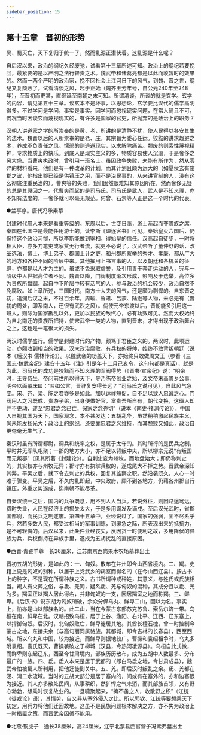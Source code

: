 ```yaml
---
sidebar_position: 15
---
```


## 第十五章　晋初的形势

吴、蜀灭亡，天下复归于统一了，然而乱源正潜伏着。这乱源是什么呢？

自后汉以来，政治的纲纪久经废弛，试看第十三章所述可知。政治上的纲纪若要挽回，最紧要的是以严明之法行督责之术。魏武帝和诸葛亮都是以此而收暂时的效果的。然而一两个严明的政治家，挽不回社会上江河日下的风气，到魏、晋之世，纲纪又复颓败了。试看清谈之风，起于正始（魏齐王芳年号，自公元240年至248年），至晋初而更甚，直绵延至南朝之末可知。所谓清谈，所谈的就是玄学。玄学的内容，请见第五十三章。谈玄本不是坏事，以思想论，玄学要比汉代的儒学高明得多。不过学问是学问，事实是事实。因学问而忽视现实问题，在常人尚且不可，何况当时因谈玄而蔑视现实的，有许多是国家的官吏，所抛弃的是政治上的职务？

汉朝人讲道家之学的所崇奉的是黄、老，所讲的是清静不扰，使人民得以各安其生的法术。魏晋以后的人所崇奉的是老、庄，其宗旨为委心任运。狡黠的讲求趋避之术，养成不负责任之风。懦弱的则逃避现实，以求解除痛苦。颓废的则索性蔑视精神，专求物质上的快乐。到底人是现实主义的多，物质容易使人沉溺，于是奢侈之风大盛。当曹爽执政时，曾引用一班名士。虽因政争失败，未能有所作为，然从零碎的材料看来，他们是有一种改革的计划，而其计划且颇为远大的（如夏侯玄有废郡之议，他指出郡已经是供镇压之用，而不是治民事的，从来讲官制的人，没有这么彻底注重民治的）。曹爽等的失败，我们固然很难知其原因所在，然而奢侈无疑的总是其原因之一。代曹爽而起的是司马氏，司马氏是武人，武人是不知义理，亦不知有法度的，一奢侈就可以毫无规范。何曾、石崇等人正是这一个时代的代表。

●兰亭序。唐代冯承素摹

封建时代用人本来是看重等级的。东周以后，世变日亟，游士渐起而夺贵族之席。秦国在七国中是最能任用游士的，读李斯《谏逐客书》可见。秦始皇灭六国后，仍保持这个政治习惯，所以李斯能做到宰相，得始皇的信任。汉高起自徒步，一时将相大臣，亦多刀笔吏或家贫无行者流，就更不必说了。汉武帝听了董仲舒的话，改革选法，博士、博士弟子、郡国上计之吏，和州郡所察举的秀才、孝廉，都从广大的地方和各种不同的阶层中来。其他擢用上书言事的人，以及朝廷和各机关的征辟，亦都是以人才为主的。虽或不免采取虚誉，及引用善于奔走运动的人，究与一阶级中人世据高位者不同。魏晋以降，门阀制度渐次形成，影响及于选举，高位多为贵族所盘踞，起自中下阶层中较有活气的人，参与政治的机会较少，政治自然不免腐败。如上章所述，三国时代，南方士大夫的风气，还是颇为剽悍的。自东晋之初，追溯后汉之末，不过百余年，周瑜、鲁肃、吕蒙、陆逊等人物，未必无有（晋初的周处，即系南人，还很有武烈之风）。倘使元帝东渡以后，晋朝能多引用这一班人，则除为国家戡乱以外，更加以民族的敌忾心，必有功效可见。然而大权始终为自北南迁的贵族所把持，使宋武帝一类的人物，直到晋末，才得出现于政治舞台之上，这也是一笔很大的损失。

两汉时儒学盛行。儒学是封建时代的产物，颇笃于君臣之义的。两汉时，此项运动，亦颇收到相当的效果。汉末政治腐败，有兵权的将帅，始终不敢背叛朝廷（说本《后汉书·儒林传论》）。以魏武帝的功盖天下，亦始终只敢做周文王（参看《三国志·魏武帝纪》建安十五年《注》引是年十二月己亥令，这句句都是真话），就是为此。司马氏的成功是狡黠而不知义理的军阀得势（《晋书·宣帝纪》说：“明帝时，王导侍坐，帝问前世所以得天下，导乃陈帝创业之始，及文帝末高贵乡公事。明帝以面覆床曰：‘若如公言，晋祚复安得长远？’”司马氏之说可见），自此风气急变。宋、齐、梁、陈之君亦多是如此。加以运祚短促，自不足以致人忠诚之心。门阀用人之习既成，贵游子弟，出身便做好官，富贵吾所自有，朝代变换，这班人却并不更动，遂至“忠君之念已亡，保家之念弥切”（说本《南史·禇渊传论》）。中国人自视其国为天下，国家观念，本不甚发达；五胡乱华，虽然稍稍激起民族主义，尚未能发扬光大；政治上的纲纪，还要靠忠君之义维持，而其颓败又如此，政治自更奄奄无生气了。

秦汉时虽有所谓都尉，调兵和统率之权，是属于太守的。其时所行的是民兵之制，平时并无军队屯聚；一郡的地方大小，亦不足以背叛中央，所以柳宗元说“有叛国而无叛郡”（见其所著《封建论》）。自刺史变为州牧，而地盘始大；即仍称刺史的，其实权亦与州牧无异；郡守亦有执掌兵权的，遂成尾大不掉之势。晋武帝深知其弊，平吴之后，就下令去刺史的兵权，回复其监察之职。然沿袭既久，人心一时难于骤变。平吴之后，不久内乱即起，中央政府，顾不到各地方，仍藉各州郡自行镇压，外重之势遂成，迄南朝不能尽革。

自秦汉统一之后，国内的兵争既息，用不到人人当兵。若说外征，则因路途窎远，费时失业，人民在经济上的损失太大，于是多用谪发及谪戍。至后汉光武时，省郡国都尉，而民兵之制遂废。第四十五章中，业经说过了。国家的强弱，固不尽系乎兵，然若多数人民，都受过相当的军事训练，到缓急之际，所表现出来的抵抗力，是不可轻侮的。后汉以来，此条件业经丧失，反因贪一时便利之故，多用降伏的异族为兵，兵权倒持在异族手里，遂成为五胡扰乱的直接原因。

●西晋·青瓷羊尊　长26厘米，江苏南京西岗果木农场墓葬出土

晋初五胡的形势，是如此的：一、匈奴。散布在并州即今山西省境内。二、羯。史籍上说是匈奴的别种，以居于上党武乡的羯室而得名的（在今山西辽县）。按古书上的种字，不是现在所谓种族之义。古书所谓种或种姓，其意义，与姓氏或氏族相当。羯人有火葬之俗，与氐、羌同，疑系氐、羌与匈奴的混种，其成分且以氐、羌为多。羯室正以羯人居此得名，并非匈奴的一支，因居羯室之地而称羯。三、鲜卑。《后汉书》说东胡为匈奴所破，余众分保乌丸、鲜卑二山，因以为名。事实上，怕亦是山以部族名的。此二山，当在今蒙古东部苏克苏鲁、索岳尔济一带。乌桓在南，鲜卑在北。汉朝招致乌桓，居于上谷、渔阳、右北平、辽西、辽东塞上，以捍御匈奴。后汉时，北匈奴败亡，鲜卑徙居其地。其酋长檀石槐，曾一时控制今蒙古之地，东接夫余（与高句丽同属貉族。其都城，即今吉林的长春县），西至西域。所以乌丸和中国，较为接近，而鲜卑则据地较广。曹操和袁绍相争时，乌丸多附袁绍。袁氏既灭，曹操袭破之于柳城（汉县，今热河凌源县）。乌桓自此式微，而鲜卑则东起辽东，西至今甘肃境内，部族历历散布，成为五胡中人数最多、分布最广的一族。四、氐。氐人本来是居于武都的（即白马氐之地，今甘肃成县），魏武帝怕被蜀人所利用，把他迁徙到关中。五、羌。即后汉时叛乱之余。氐、羌都在泾、渭二水流域。当时的五胡大部分是居于塞内的，间或有在塞外的，亦和边塞很为接近。其人亦多散处民间，从事耕织，然犷悍之气未消，而其部族首领，又有野心勃勃，想乘时恢复故业的。一旦啸聚起来，“掩不备之人，收散野之积”（江统《徙戎论》语），其情势，自又非从塞外侵入之比。所以郭钦、江统等要想乘天下初定，用兵力将他们迁回故地。这虽不是民族问题根本解决之方，亦不失为政治上一时措置之策，而晋武帝因循不能用。

●北燕·铜虎子　通长38厘米，高24厘米，辽宁北票县西官营子冯素弗墓出土
